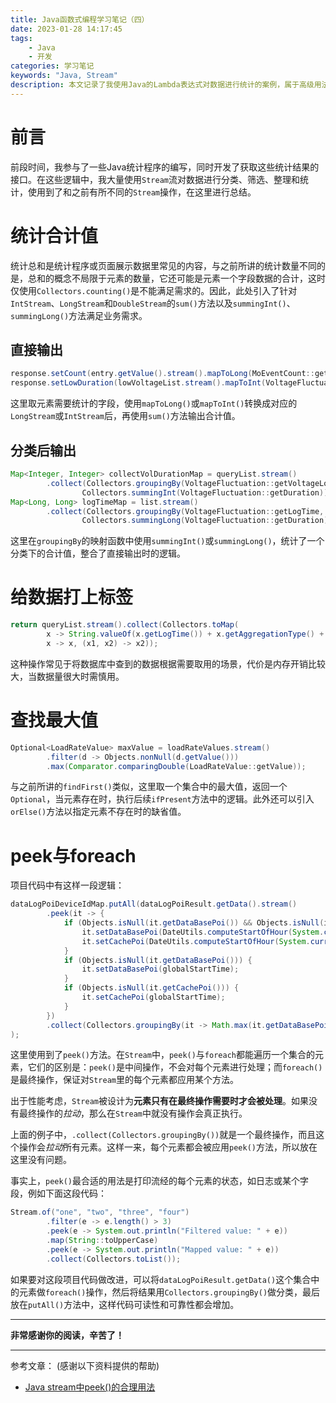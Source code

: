 ```yaml
---
title: Java函数式编程学习笔记（四）
date: 2023-01-28 14:17:45
tags:
    - Java
    - 开发
categories: 学习笔记
keywords: "Java, Stream"
description: 本文记录了我使用Java的Lambda表达式对数据进行统计的案例，属于高级用法
---
```

# 前言
前段时间，我参与了一些Java统计程序的编写，同时开发了获取这些统计结果的接口。在这些逻辑中，我大量使用`Stream`流对数据进行分类、筛选、整理和统计，使用到了和之前有所不同的`Stream`操作，在这里进行总结。

# 统计合计值
统计总和是统计程序或页面展示数据里常见的内容，与之前所讲的统计数量不同的是，总和的概念不局限于元素的数量，它还可能是元素一个字段数据的合计，这时仅使用`Collectors.counting()`是不能满足需求的。因此，此处引入了针对`IntStream`、`LongStream`和`DoubleStream`的`sum()`方法以及`summingInt()`、`summingLong()`方法满足业务需求。
## 直接输出

```java
response.setCount(entry.getValue().stream().mapToLong(MoEventCount::getCount).sum());
response.setLowDuration(lowVoltageList.stream().mapToInt(VoltageFluctuation::getDuration).sum() / 60d);
```

这里取元素需要统计的字段，使用`mapToLong()`或`mapToInt()`转换成对应的`LongStream`或`IntStream`后，再使用`sum()`方法输出合计值。

## 分类后输出

```java
Map<Integer, Integer> collectVolDurationMap = queryList.stream()
        .collect(Collectors.groupingBy(VoltageFluctuation::getVoltageLowerLimit,
                Collectors.summingInt(VoltageFluctuation::getDuration)));
Map<Long, Long> logTimeMap = list.stream()
        .collect(Collectors.groupingBy(VoltageFluctuation::getLogTime,
                Collectors.summingLong(VoltageFluctuation::getDuration)));
```

这里在`groupingBy`的映射函数中使用`summingInt()`或`summingLong()`，统计了一个分类下的合计值，整合了直接输出时的逻辑。

# 给数据打上标签

```java
return queryList.stream().collect(Collectors.toMap(
        x -> String.valueOf(x.getLogTime()) + x.getAggregationType() + x.getAggregationCycle(),
        x -> x, (x1, x2) -> x2));
```

这种操作常见于将数据库中查到的数据根据需要取用的场景，代价是内存开销比较大，当数据量很大时需慎用。

# 查找最大值

```java
Optional<LoadRateValue> maxValue = loadRateValues.stream()
        .filter(d -> Objects.nonNull(d.getValue()))
        .max(Comparator.comparingDouble(LoadRateValue::getValue));
```

与之前所讲的`findFirst()`类似，这里取一个集合中的最大值，返回一个`Optional`，当元素存在时，执行后续`ifPresent`方法中的逻辑。此外还可以引入`orElse()`方法以指定元素不存在时的缺省值。

# peek与foreach
项目代码中有这样一段逻辑：

```java
dataLogPoiDeviceIdMap.putAll(dataLogPoiResult.getData().stream()
        .peek(it -> {
            if (Objects.isNull(it.getDataBasePoi()) && Objects.isNull(it.getCachePoi())) {
                it.setDataBasePoi(DateUtils.computeStartOfHour(System.currentTimeMillis()));
                it.setCachePoi(DateUtils.computeStartOfHour(System.currentTimeMillis()));
            }
            if (Objects.isNull(it.getDataBasePoi())) {
                it.setDataBasePoi(globalStartTime);
            }
            if (Objects.isNull(it.getCachePoi())) {
                it.setCachePoi(globalStartTime);
            }
        })
        .collect(Collectors.groupingBy(it -> Math.max(it.getDataBasePoi(), it.getCachePoi())))
);
```

这里使用到了`peek()`方法。在`Stream`中，`peek()`与`foreach`都能遍历一个集合的元素，它们的区别是：`peek()`是中间操作，不会对每个元素进行处理；而`foreach()`是最终操作，保证对`Stream`里的每个元素都应用某个方法。

出于性能考虑，`Stream`被设计为**元素只有在最终操作需要时才会被处理**。如果没有最终操作的*拉动*，那么在`Stream`中就没有操作会真正执行。

上面的例子中，`.collect(Collectors.groupingBy())`就是一个最终操作，而且这个操作会*拉动*所有元素。这样一来，每个元素都会被应用`peek()`方法，所以放在这里没有问题。

事实上，`peek()`最合适的用法是打印流经的每个元素的状态，如日志或某个字段，例如下面这段代码：

```java
Stream.of("one", "two", "three", "four")
        .filter(e -> e.length() > 3)
        .peek(e -> System.out.println("Filtered value: " + e))
        .map(String::toUpperCase)
        .peek(e -> System.out.println("Mapped value: " + e))
        .collect(Collectors.toList());
```

如果要对这段项目代码做改进，可以将`dataLogPoiResult.getData()`这个集合中的元素做`foreach()`操作，然后将结果用`Collectors.groupingBy()`做分类，最后放在`putAll()`方法中，这样代码可读性和可靠性都会增加。

---
**非常感谢你的阅读，辛苦了！**

---
参考文章： (感谢以下资料提供的帮助)
- [Java stream中peek()的合理用法](https://blog.csdn.net/VoisSurTonChemin/article/details/122378636)
